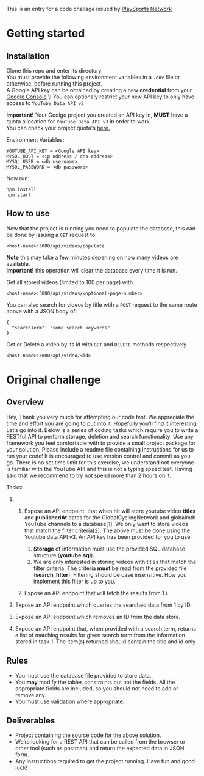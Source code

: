 This is an entry for a code challage issued by [PlaySports Network](https://www.playsportsnetwork.com/)

# Getting started

## Installation

Clone this repo and enter its directory. \
You must provide the following environment variables in a `.env` file or otherwise, before running this project.\
A Google API key can be obtained by creating a new **credential** from your [Google Console](https://console.cloud.google.com/apis/credentials) \I
You can optionaly restrict your new API key to only have access to `YouTube Data API v3`

**Important!**
Your Goolge project you created an API key in, **MUST** have a quota allocation for `YouTube Data API v3` in order to work. \
You can check your project quota's [here.](https://console.cloud.google.com/iam-admin/quotas?project)

Environment Variables:

```
YOUTUBE_API_KEY = <Google API key>
MYSQL_HOST = <ip address / dns address>
MYSQL_USER = <db username>
MYSQL_PASSWORD = <db password>
```

Now run:

```
npm install
npm start
```

## How to use

Now that the project is running you need to populate the database, this can be done by issuing a `GET` request to

```
<host-name>:3000/api/videos/populate
```

**Note** this may take a few minutes depening on how many videos are available. \
**Important!** this operation will clear the database every time it is run.

Get all stored videos (limited to 100 per page) with

```
<host-name>:3000/api/videos/<optional-page-number>
```

You can also search for videos by title wtih a `POST` request to the same route above with a JSON body of:

```
{
  "searchTerm": "some search keywords"
}
```

Get or Delete a video by its id with `GET` and `DELETE` methods respectively

```
<host-name>:3000/api/video/<id>
```

# Original challenge

## Overview

Hey, Thank you very much for attempting our code test. We appreciate the time and effort
you are going to put into it. Hopefully you’ll find it interesting. Let’s go into it.
Below is a series of coding tasks which require you to write a RESTful API to perform
storage, deletion and search functionality.
Use any framework you feel comfortable with to provide a small project package for your
solution. Please include a readme file containing instructions for us to run your code!
It is encouraged to use version control and commit as you go.
There is no set time limit for this exercise, we understand not everyone is familiar with the
YouTube API and this is not a typing speed test. Having said that we recommend to try not
spend more than 2 hours on it.

Tasks:

1. 1. Expose an API endpoint, that when hit will store youtube video **titles** and **publishedAt**
      dates for the GlobalCyclingNetwork and globalmtb YouTube channels to a database[1]. We
      only want to store videos that match the filter criteria[2].
      The above must be done using the Youtube data API v3. An API key has been provided
      for you to use:


      1. **Storage** of information must use the provided SQL database structure (**youtube.sql**).
      2. We are only interested in storing videos with titles that match the filter criteria. The
         criteria **must** be read from the provided file (**search_filter**). Filtering should be case
         insensitive. How you implement this filter is up to you.

    1. Expose an API endpoint that will fetch the results from 1.i.

2. Expose an API endpoint which queries the searched data from 1 by ID.
3. Expose an API endpoint which removes an ID from the data store.
4. Expose an API endpoint that, when provided with a search term, returns a list of matching
   results for given search term from the information stored in task 1. The item(s) returned
   should contain the title and id only

## Rules

- You must use the database file provided to store data.
- You **may** modify the tables constraints but not the fields. All the appropriate fields are
  included, so you should not need to add or remove any.
- You must use validation where appropriate.

## Deliverables

- Project containing the source code for the above solution.
- We’re looking for a REST API that can be called from the browser or other tool (such
  as postman) and return the expected data in JSON form.
- Any instructions required to get the project running.
  Have fun and good luck!
